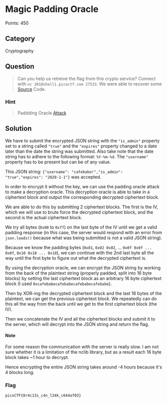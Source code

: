 # Magic Padding Oracle
Points: 450

## Category
Cryptography

## Question
>Can you help us retreive the flag from this crypto service? Connect with `nc 2018shell1.picoctf.com 27533`. We were able to recover some [Source](files/pkcs7.py) Code.  

### Hint
>Paddding Oracle [Attack](https://blog.skullsecurity.org/2013/padding-oracle-attacks-in-depth)

## Solution
We have to submit the encrypted JSON string with the `"is_admin"` property set to a string called `"true"` and the `"expires"` property changed to a date later than the date the string was submitted. Also take note that the date string has to adhere to the following format: `%Y-%m-%d`. The `"username"` property has to be present but can be of any value.

This JSON string: `{"username": "cafebabe!","is_admin": "true","expires": "2020-1-1"}` was accepted.

In order to encrypt it without the key, we can use the padding oracle attack to make a decryption oracle. This decryption oracle is able to take in a ciphertext block and output the corresponding decrypted ciphertext block.

We are able to do this by submitting 2 ciphertext blocks. The first is the IV, which we will use to brute force the decrypted ciphertext block, and the second is the actual ciphertext block.

We try all bytes (`0x00` to `0xff`) on the last byte of the IV until we get a valid padding response (in this case, the server would respond with an error from `json.loads()` because what was being submitted is not a valid JSON string).

Because we know the padding bytes (`0x01`, `0x02 0x02`, ... `0x0f 0x0f ... 0x0f`, `0x10 0x10 ... 0x10`), we can continue with the 2nd last byte all the way until the first byte to figure out what the decrypted ciphertext is.

By using the decryption oracle, we can encrypt the JSON string by working from the back of the plaintext string (properly padded, split into 16 byte blocks) by setting the last ciphertext block as an arbitrary 16 byte ciphertext block (I used `0xcafebabecafebabecafebabecafebabe`).

Then by XOR-ing the decrypted ciphertext block and the last 16 bytes of the plaintext, we can get the previous ciphertext block. We repeatedly can do this all the way from the back until we get to the first ciphertext block (the IV).

Then we concatenate the IV and all the ciphertext blocks and submit it to the server, which will decrypt into the JSON string and return the flag.

#### Note

For some reason the communication with the server is really slow. I am not sure whether it is a limitation of the nclib library, but as a result each 16 byte block takes ~1 hour to decrypt.

Hence encrypting the entire JSON string takes around -4 hours because it's 4 blocks long.

### Flag
`picoCTF{0r4c13s_c4n_l34k_c644af03}`